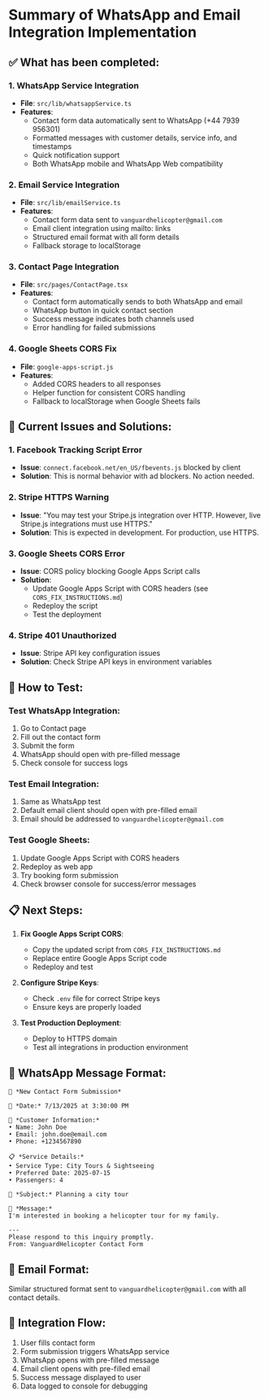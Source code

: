 # Summary of WhatsApp and Email Integration Implementation

## ✅ What has been completed:

### 1. WhatsApp Service Integration
- **File**: `src/lib/whatsappService.ts`
- **Features**:
  - Contact form data automatically sent to WhatsApp (+44 7939 956301)
  - Formatted messages with customer details, service info, and timestamps
  - Quick notification support
  - Both WhatsApp mobile and WhatsApp Web compatibility

### 2. Email Service Integration
- **File**: `src/lib/emailService.ts`
- **Features**:
  - Contact form data sent to `vanguardhelicopter@gmail.com`
  - Email client integration using mailto: links
  - Structured email format with all form details
  - Fallback storage to localStorage

### 3. Contact Page Integration
- **File**: `src/pages/ContactPage.tsx`
- **Features**:
  - Contact form automatically sends to both WhatsApp and email
  - WhatsApp button in quick contact section
  - Success message indicates both channels used
  - Error handling for failed submissions

### 4. Google Sheets CORS Fix
- **File**: `google-apps-script.js`
- **Features**:
  - Added CORS headers to all responses
  - Helper function for consistent CORS handling
  - Fallback to localStorage when Google Sheets fails

## 🔧 Current Issues and Solutions:

### 1. Facebook Tracking Script Error
- **Issue**: `connect.facebook.net/en_US/fbevents.js` blocked by client
- **Solution**: This is normal behavior with ad blockers. No action needed.

### 2. Stripe HTTPS Warning
- **Issue**: "You may test your Stripe.js integration over HTTP. However, live Stripe.js integrations must use HTTPS."
- **Solution**: This is expected in development. For production, use HTTPS.

### 3. Google Sheets CORS Error
- **Issue**: CORS policy blocking Google Apps Script calls
- **Solution**: 
  - Update Google Apps Script with CORS headers (see `CORS_FIX_INSTRUCTIONS.md`)
  - Redeploy the script
  - Test the deployment

### 4. Stripe 401 Unauthorized
- **Issue**: Stripe API key configuration issues
- **Solution**: Check Stripe API keys in environment variables

## 🚀 How to Test:

### Test WhatsApp Integration:
1. Go to Contact page
2. Fill out the contact form
3. Submit the form
4. WhatsApp should open with pre-filled message
5. Check console for success logs

### Test Email Integration:
1. Same as WhatsApp test
2. Default email client should open with pre-filled email
3. Email should be addressed to `vanguardhelicopter@gmail.com`

### Test Google Sheets:
1. Update Google Apps Script with CORS headers
2. Redeploy as web app
3. Try booking form submission
4. Check browser console for success/error messages

## 📋 Next Steps:

1. **Fix Google Apps Script CORS**:
   - Copy the updated script from `CORS_FIX_INSTRUCTIONS.md`
   - Replace entire Google Apps Script code
   - Redeploy and test

2. **Configure Stripe Keys**:
   - Check `.env` file for correct Stripe keys
   - Ensure keys are properly loaded

3. **Test Production Deployment**:
   - Deploy to HTTPS domain
   - Test all integrations in production environment

## 📱 WhatsApp Message Format:
```
🚁 *New Contact Form Submission*

📅 *Date:* 7/13/2025 at 3:30:00 PM

👤 *Customer Information:*
• Name: John Doe
• Email: john.doe@email.com
• Phone: +1234567890

📋 *Service Details:*
• Service Type: City Tours & Sightseeing
• Preferred Date: 2025-07-15
• Passengers: 4

📝 *Subject:* Planning a city tour

💬 *Message:*
I'm interested in booking a helicopter tour for my family.

---
Please respond to this inquiry promptly.
From: VanguardHelicopter Contact Form
```

## 📧 Email Format:
Similar structured format sent to `vanguardhelicopter@gmail.com` with all contact details.

## 🔗 Integration Flow:
1. User fills contact form
2. Form submission triggers WhatsApp service
3. WhatsApp opens with pre-filled message
4. Email client opens with pre-filled email
5. Success message displayed to user
6. Data logged to console for debugging
